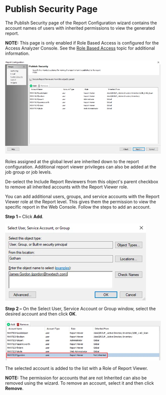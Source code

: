 # Publish Security Page

The Publish Security page of the Report Configuration wizard contains the account names of users
with inherited permissions to view the generated report.

**NOTE:** This page is only enabled if Role Based Access is configured for the Access Analyzer
Console. See the [Role Based Access](../../settings/access/rolebased/overview.md) topic for
additional information.

![Publish Security page](../../../../../static/img/product_docs/accessanalyzer/admin/report/wizard/publishsecurity.webp)

Roles assigned at the global level are inherited down to the report configuration. Additional report
viewer privileges can also be added at the job group or job levels.

De-select the Include Report Reviewers from this object's parent checkbox to remove all inherited
accounts with the Report Viewer role.

You can add additional users, groups, and service accounts with the Report Viewer role at the Report
level. This gives them the permission to view the specific report in the Web Console. Follow the
steps to add an account.

**Step 1 –** Click **Add**.

![Select User, Service Account, or Group window](../../../../../static/img/product_docs/accessanalyzer/admin/report/wizard/addreportviewer.webp)

**Step 2 –** On the Select User, Service Account or Group window, select the desired account and
then click **OK**.

![Report Viewer user added in wizard](../../../../../static/img/product_docs/accessanalyzer/admin/report/wizard/reportviewer.webp)

The selected account is added to the list with a Role of Report Viewer.

**NOTE:** The permission for accounts that are not Inherited can also be removed using the wizard.
To remove an account, select it and then click **Remove**.
